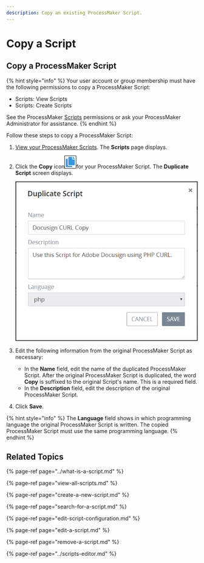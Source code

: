 ```yaml
---
description: Copy an existing ProcessMaker Script.
---
```


# Copy a Script

## Copy a ProcessMaker Script

{% hint style="info" %}
Your user account or group membership must have the following permissions to copy a ProcessMaker Script:

* Scripts: View Scripts
* Scripts: Create Scripts

See the ProcessMaker [Scripts](../../../processmaker-administration/permission-descriptions-for-users-and-groups.md#scripts) permissions or ask your ProcessMaker Administrator for assistance.
{% endhint %}

Follow these steps to copy a ProcessMaker Script:

1. [View your ProcessMaker Scripts](view-all-scripts.md). The **Scripts** page displays.
2. Click the **Copy** icon![](../../../.gitbook/assets/duplicate-script-processes.png)for your ProcessMaker Script. The **Duplicate Script** screen displays.  

   ![](../../../.gitbook/assets/duplicate-script-screen-processes.png)

3. Edit the following information from the original ProcessMaker Script as necessary:
   * In the **Name** field, edit the name of the duplicated ProcessMaker Script. After the original ProcessMaker Script is duplicated, the word **Copy** is suffixed to the original Script's name. This is a required field.
   * In the **Description** field, edit the description of the original ProcessMaker Script.
4. Click **Save**.

{% hint style="info" %}
The **Language** field shows in which programming language the original ProcessMaker Script is written. The copied ProcessMaker Script must use the same programming language.
{% endhint %}

## Related Topics

{% page-ref page="../what-is-a-script.md" %}

{% page-ref page="view-all-scripts.md" %}

{% page-ref page="create-a-new-script.md" %}

{% page-ref page="search-for-a-script.md" %}

{% page-ref page="edit-script-configuration.md" %}

{% page-ref page="edit-a-script.md" %}

{% page-ref page="remove-a-script.md" %}

{% page-ref page="../scripts-editor.md" %}

